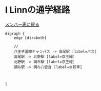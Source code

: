 # I Linnの通学経路

[メンバー表に戻る](member.md#メンバー表)

```graphviz
digraph {
    edge [dir=both]

    //
    八王子国際キャンパス -> 高尾駅 [label=バス]
    高尾駅 -> 北野駅 [label=京王線]
    北野駅 -> 調布駅 [label=京王線]
    調布駅 -> 調布八雲台 [label=自転車]



}
```

